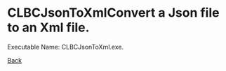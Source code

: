 
# CLBCJsonToXmlConvert a Json file to an Xml file.
          
Executable Name: CLBCJsonToXml.exe.

[Back](../../README.md)
        
        